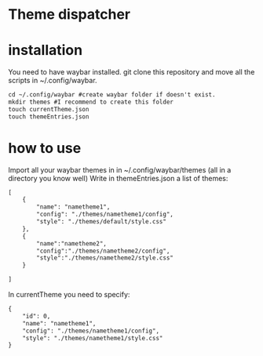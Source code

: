 # Theme dispatcher

# installation
You need to have waybar installed.
git clone this repository and move all the scripts in ~/.config/waybar.
``` markdown
cd ~/.config/waybar #create waybar folder if doesn't exist.
mkdir themes #I recommend to create this folder
touch currentTheme.json
touch themeEntries.json
```
# how to use
Import all your waybar themes in in ~/.config/waybar/themes (all in a directory you know well)
Write in themeEntries.json a list of themes:
``` markdown
[
    {
        "name": "nametheme1",
        "config": "./themes/nametheme1/config",
        "style": "./themes/default/style.css"
    },
    {
        "name":"nametheme2",
        "config":"./themes/nametheme2/config",
        "style":"./themes/nametheme2/style.css"
    }

]
```
In currentTheme you need to specify:
``` markdown
{
    "id": 0,
    "name": "nametheme1",
    "config": "./themes/nametheme1/config",
    "style": "./themes/nametheme1/style.css"
}
```

